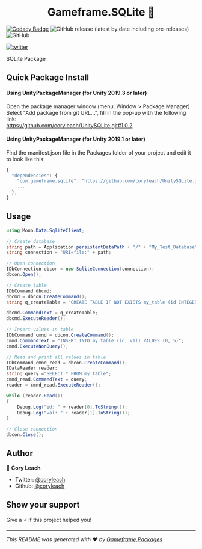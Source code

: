 <h1 align="center">Gameframe.SQLite 👋</h1>

<!-- BADGE-START -->
[![Codacy Badge](https://app.codacy.com/project/badge/Grade/c2a754590edd4f7b92d1252f83708b05)](https://www.codacy.com/manual/coryleach/UnitySQLite?utm_source=github.com&amp;utm_medium=referral&amp;utm_content=coryleach/UnitySQLite&amp;utm_campaign=Badge_Grade)
![GitHub release (latest by date including pre-releases)](https://img.shields.io/github/v/release/coryleach/UnitySQLite?include_prereleases)
![GitHub](https://img.shields.io/github/license/coryleach/UnitySQLite)

[![twitter](https://img.shields.io/twitter/follow/coryleach.svg?style=social)](https://twitter.com/coryleach)
<!-- BADGE-END -->

SQLite Package

## Quick Package Install

#### Using UnityPackageManager (for Unity 2019.3 or later)
Open the package manager window (menu: Window > Package Manager)<br/>
Select "Add package from git URL...", fill in the pop-up with the following link:<br/>
https://github.com/coryleach/UnitySQLite.git#1.0.2<br/>

#### Using UnityPackageManager (for Unity 2019.1 or later)

Find the manifest.json file in the Packages folder of your project and edit it to look like this:
```js
{
  "dependencies": {
    "com.gameframe.sqlite": "https://github.com/coryleach/UnitySQLite.git#1.0.2",
    ...
  },
}
```

<!-- DOC-START -->
<!-- 
Changes between 'DOC START' and 'DOC END' will not be modified by readme update scripts
-->

## Usage

```c#
using Mono.Data.SqliteClient;

// Create database
string path = Application.persistentDataPath + "/" + "My_Test_Database";
string connection = "URI=file:" + path;

// Open connection
IDbConnection dbcon = new SqliteConnection(connection);
dbcon.Open();

// Create table
IDbCommand dbcmd;
dbcmd = dbcon.CreateCommand();
string q_createTable = "CREATE TABLE IF NOT EXISTS my_table (id INTEGER PRIMARY KEY, val INTEGER )";

dbcmd.CommandText = q_createTable;
dbcmd.ExecuteReader();

// Insert values in table
IDbCommand cmnd = dbcon.CreateCommand();
cmnd.CommandText = "INSERT INTO my_table (id, val) VALUES (0, 5)";
cmnd.ExecuteNonQuery();

// Read and print all values in table
IDbCommand cmnd_read = dbcon.CreateCommand();
IDataReader reader;
string query ="SELECT * FROM my_table";
cmnd_read.CommandText = query;
reader = cmnd_read.ExecuteReader();

while (reader.Read())
{
    Debug.Log("id: " + reader[0].ToString());
    Debug.Log("val: " + reader[1].ToString());
}

// Close connection
dbcon.Close();
```

<!-- DOC-END -->

## Author

👤 **Cory Leach**

* Twitter: [@coryleach](https://twitter.com/coryleach)
* Github: [@coryleach](https://github.com/coryleach)


## Show your support

Give a ⭐️ if this project helped you!

***
_This README was generated with ❤️ by [Gameframe.Packages](https://github.com/coryleach/unitypackages)_
